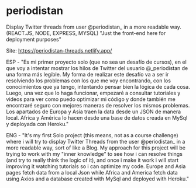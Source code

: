 # periodistan
Display Twitter threads from user @periodistan_ in a more readable way. (REACT.JS, NODE, EXPRESS, MYSQL)
"Just the front-end here for deployment purposes"

Site: https://periodistan-threads.netlify.app/

ESP - "Es mi primer proyecto solo (que no sea un desafío de cursos), en el que voy a intentar mostrar los hilos de Twitter del usuario @_periodistan de una forma más legible. My forma de realizar este desafío va a ser ir resolviendo los problemas con los que me voy encontrando, con los conocimientos que ya tengo, intentando pensar bien la lógica de cada cosa. Luego, una vez que lo haga funcionar, empezaré a consultar tutoriales y videos para ver como puedo optimizar mi código y donde también me encontraré seguro con mejores maneras de resolver los mismos problemas. Los apartados de Europa y Asia traen la data desde un JSON de manera local. Africa y América lo hacen desde una base de datos creada en MySql y deployada con Heroku."

ENG - "It's my first Solo project (this means, not as a course challenge) where i will try to display Twitter Threads from the user @periodistan_ in a more readable way, sort of like a Blog. My approach for this project will be trying to work with my "inner knowledge" to see how i can resolve things (and try to really think the logic of it), and once i make it work i will start improving it watching tutorials so i can optimize my code. Europe and Asia pages fetch data from a local Json while Africa and America fetch data using Axios and a database created with MySql and deployed with Heroku."
